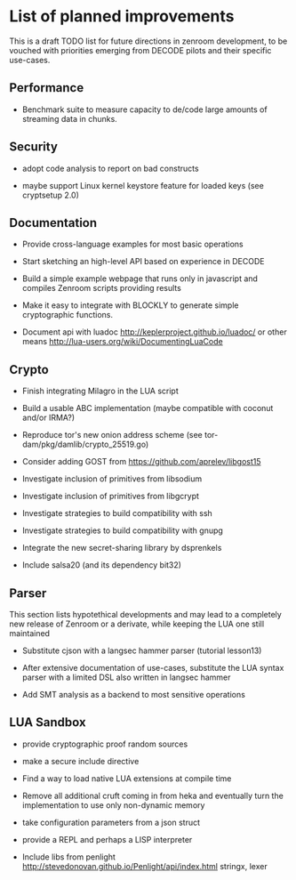 # List of planned improvements

This is a draft TODO list for future directions in zenroom
development, to be vouched with priorities emerging from DECODE pilots
and their specific use-cases.

## Performance

- Benchmark suite to measure capacity to de/code large amounts of
  streaming data in chunks.

## Security

- adopt code analysis to report on bad constructs

- maybe support Linux kernel keystore feature for loaded keys (see
  cryptsetup 2.0)

## Documentation

- Provide cross-language examples for most basic operations

- Start sketching an high-level API based on experience in DECODE

- Build a simple example webpage that runs only in javascript and
  compiles Zenroom scripts providing results

- Make it easy to integrate with BLOCKLY to generate simple
  cryptographic functions.

- Document api with luadoc http://keplerproject.github.io/luadoc/
  or other means http://lua-users.org/wiki/DocumentingLuaCode

## Crypto

- Finish integrating Milagro in the LUA script

- Build a usable ABC implementation (maybe compatible with coconut
  and/or IRMA?)
  
- Reproduce tor's new onion address scheme
  (see tor-dam/pkg/damlib/crypto_25519.go)

- Consider adding GOST from https://github.com/aprelev/libgost15
  
- Investigate inclusion of primitives from libsodium

- Investigate inclusion of primitives from libgcrypt

- Investigate strategies to build compatibility with ssh

- Investigate strategies to build compatibility with gnupg

- Integrate the new secret-sharing library by dsprenkels

- Include salsa20 (and its dependency bit32)

## Parser

This section lists hypotethical developments and may lead to a
completely new release of Zenroom or a derivate, while keeping the LUA
one still maintained

- Substitute cjson with a langsec hammer parser (tutorial lesson13)

- After extensive documentation of use-cases, substitute the LUA
  syntax parser with a limited DSL also written in langsec hammer

- Add SMT analysis as a backend to most sensitive operations

## LUA Sandbox

- provide cryptographic proof random sources

- make a secure include directive

- Find a way to load native LUA extensions at compile time

- Remove all additional cruft coming in from heka and eventually turn
  the implementation to use only non-dynamic memory

- take configuration parameters from a json struct

- provide a REPL and perhaps a LISP interpreter

- Include libs from penlight
  http://stevedonovan.github.io/Penlight/api/index.html stringx, lexer

